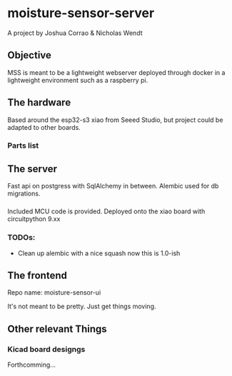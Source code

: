 # moisture-sensor-server
A project by Joshua Corrao & Nicholas Wendt

## Objective
MSS is meant to be a lightweight webserver deployed through docker in a lightweight environment such as a raspberry pi. 

## The hardware
Based around the esp32-s3 xiao from Seeed Studio, but project could be adapted to other boards. 
### Parts list

## The server
Fast api on postgress with SqlAlchemy in between. Alembic used for db migrations. 
###
Included MCU code is provided. Deployed onto the xiao board with circuitpython 9.xx

### TODOs:
- Clean up alembic with a nice squash now this is 1.0-ish

## The frontend
Repo name: moisture-sensor-ui

It's not meant to be pretty. Just get things moving. 

## Other relevant Things
### Kicad board designgs
Forthcomming... 
